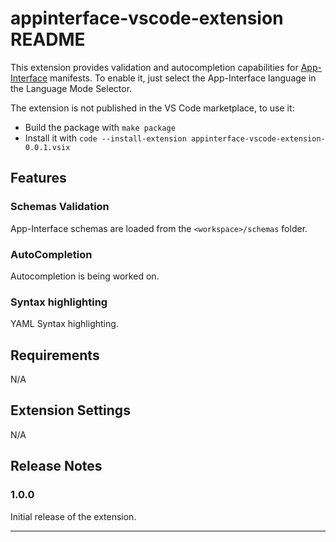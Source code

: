 # appinterface-vscode-extension README

This extension provides validation and autocompletion capabilities for [App-Interface](https://github.com/app-sre/app-interface) manifests. To enable it, just select the App-Interface language in the Language Mode Selector.

The extension is not published in the VS Code marketplace, to use it:

* Build the package with `make package`
* Install it with `code --install-extension appinterface-vscode-extension-0.0.1.vsix`

## Features

### Schemas Validation

App-Interface schemas are loaded from the `<workspace>/schemas` folder.

### AutoCompletion

Autocompletion is being worked on.

### Syntax highlighting

YAML Syntax highlighting.

## Requirements

N/A

## Extension Settings

N/A

## Release Notes

### 1.0.0

Initial release of the extension.

---
